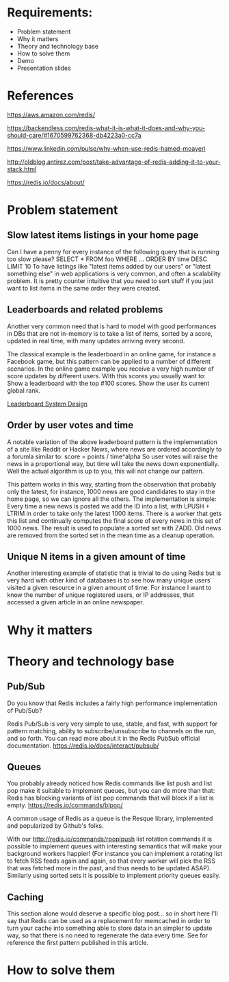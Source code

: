 # Requirements:
 - Problem statement
 - Why it matters
 - Theory and technology base
 - How to solve them
 - Demo
 - Presentation slides

# References
https://aws.amazon.com/redis/

https://backendless.com/redis-what-it-is-what-it-does-and-why-you-should-care/#1670599762368-db4223a0-cc7a

https://www.linkedin.com/pulse/why-when-use-redis-hamed-moayeri

http://oldblog.antirez.com/post/take-advantage-of-redis-adding-it-to-your-stack.html

https://redis.io/docs/about/

# Problem statement

## Slow latest items listings in your home page
Can I have a penny for every instance of the following query that is running too slow please?
SELECT * FROM foo WHERE ... ORDER BY time DESC LIMIT 10
To have listings like "latest items added by our users" or "latest something else" in web applications is very common, and often a scalability problem. It is pretty counter intuitive that you need to sort stuff if you just want to list items in the same order they were created.

## Leaderboards and related problems
Another very common need that is hard to model with good performances in DBs that are not in-memory is to take a list of items, sorted by a score, updated in real time, with many updates arriving every second.

The classical example is the leaderboard in an online game, for instance a Facebook game, but this pattern can be applied to a number of different scenarios. In the online game example you receive a very high number of score updates by different users. WIth this scores you usually want to:
Show a leaderboard with the top #100 scores.
Show the user its current global rank.

[Leaderboard System Design](https://systemdesign.one/leaderboard-system-design/)

## Order by user votes and time
A notable variation of the above leaderboard pattern is the implementation of a site like Reddit or Hacker News, where news are ordered accordingly to a forumla similar to:
score = points / time^alpha
So user votes will raise the news in a proportional way, but time will take the news down exponentially. Well the actual algorithm is up to you, this will not change our pattern.

This pattern works in this way, starting from the observation that probably only the latest, for instance, 1000 news are good candidates to stay in the home page, so we can ignore all the others. The implementation is simple:
Every time a new news is posted we add the ID into a list, with LPUSH + LTRIM in order to take only the latest 1000 items.
There is a worker that gets this list and continually computes the final score of every news in this set of 1000 news. The result is used to populate a sorted set with ZADD. Old news are removed from the sorted set in the mean time as a cleanup operation.

## Unique N items in a given amount of time
Another interesting example of statistic that is trivial to do using Redis but is very hard with other kind of databases is to see how many unique users visited a given resource in a given amount of time. For instance I want to know the number of unique registered users, or IP addresses, that accessed a given article in an online newspaper.

# Why it matters
# Theory and technology base

## Pub/Sub
Do you know that Redis includes a fairly high performance implementation of Pub/Sub?

Redis Pub/Sub is very very simple to use, stable, and fast, with support for pattern matching, ability to subscribe/unsubscribe to channels on the run, and so forth. You can read more about it in the Redis PubSub official documentation. https://redis.io/docs/interact/pubsub/

## Queues
You probably already noticed how Redis commands like list push and list pop make it suitable to implement queues, but you can do more than that: Redis has blocking variants of list pop commands that will block if a list is empty. https://redis.io/commands/blpop/

A common usage of Redis as a queue is the Resque library, implemented and popularized by Github's folks.

With our http://redis.io/commands/rpoplpush list rotation commands it is possible to implement queues with interesting semantics that will make your background workers happier! (For instance you can implement a rotating list to fetch RSS feeds again and again, so that every worker will pick the RSS that was fetched more in the past, and thus needs to be updated ASAP). Similarly using sorted sets it is possible to implement priority queues easily.

## Caching
This section alone would deserve a specific blog post... so in short here I'll say that Redis can be used as a replacement for memcached in order to turn your cache into something able to store data in an simpler to update way, so that there is no need to regenerate the data every time. See for reference the first pattern published in this article.

# How to solve them
